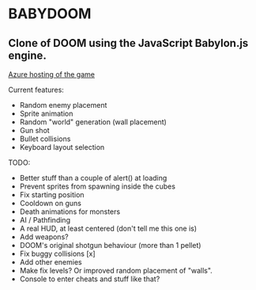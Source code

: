 # BABYDOOM
## Clone of DOOM using the JavaScript Babylon.js engine.

[Azure hosting of the game](http://babydoom.azurewebsites.net/)

Current features:

+ Random enemy placement
+ Sprite animation
+ Random "world" generation (wall placement)
+ Gun shot
+ Bullet collisions
+ Keyboard layout selection

TODO:

+ Better stuff than a couple of alert() at loading
+ Prevent sprites from spawning inside the cubes
+ Fix starting position
+ Cooldown on guns
+ Death animations for monsters
+ AI / Pathfinding
+ A real HUD, at least centered (don't tell me this one is)
+ Add weapons?
+ DOOM's original shotgun behaviour (more than 1 pellet)
+ Fix buggy collisions [x]
+ Add other enemies
+ Make fix levels? Or improved random placement of "walls".
+ Console to enter cheats and stuff like that?